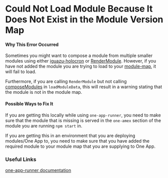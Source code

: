 # Could Not Load Module Because It Does Not Exist in the Module Version Map

#### Why This Error Occurred

Sometimes you might want to compose a module from multiple smaller modules using either [iguazu-holocron](https://github.com/americanexpress/holocron/tree/main/packages/iguazu-holocron) or [RenderModule](https://github.com/americanexpress/holocron/blob/main/packages/holocron/docs/api/README.md#rendermodule). However, if you have not added the module you are trying to load to your [module-map](../api/server/Module-Map-Schema), it will fail to load.

Furthermore, if you are calling `RenderModule` but not calling [composeModules](https://one-amex-docs.americanexpress.com/en-us/holocron/api/#composemodules) in `loadModuleData`, this will result in a warning stating that the module is not in the module map.

#### Possible Ways to Fix It

If you are getting this locally while using `one-app-runner`, you need to make sure that the module that is missing is served in the `one-amex` section of the module you are running `npm start` in.

If you are getting this in an environment that you are deploying modules/One App to, you need to make sure that you have added the required module to your module map that you are supplying to One App.

### Useful Links

[one-app-runner documentation](https://one-amex-docs.americanexpress.com/en-us/one-app-runner/api/)
